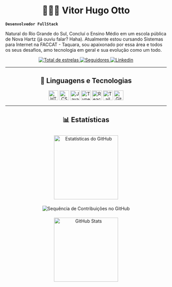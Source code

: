 <h1 align="center">👩🏻‍💻 Vitor Hugo Otto</h1>

**`Desenvolvedor FullStack`**

Natural do Rio Grande do Sul, Concluí o Ensino Médio em um escola pública de Nova Hartz (já ouviu falar? Haha). Atualmente estou cursando Sistemas para Internet na FACCAT - Taquara, sou apaixonado por essa área e todos os seus desafios, amo tecnologia em geral e sua evolução como um todo.

<p align="center">
    <a href="https://github.com/vitorotto?tab=repositories&sort=stargazers">
        <img 
            alt="Total de estrelas" 
            title="Total de estrelas GitHub" 
            src="https://custom-icon-badges.demolab.com/github/stars/vitorotto?color=55960c&style=for-the-badge&labelColor=488207&logo=star&label=estrelas"
        />
    </a>
    <a href="https://github.com/vitorotto?tab=followers">
        <img 
            alt="Seguidores" 
            title="Me siga no GitHub" 
            src="https://custom-icon-badges.demolab.com/github/followers/vitorotto?color=236ad3&labelColor=1155ba&style=for-the-badge&logo=github&label=Seguidores&logoColor=white"
        />
    </a>
    <a href="https://www.linkedin.com/in/vitor-hugo-otto-18a306263/">
        <img 
            alt="Linkedin" 
            title="Meu Linkedin" 
            src="https://img.shields.io/badge/LinkedIn-236ad3?style=for-the-badge&logo=linkedin&logoColor=white"
        />
    </a>
</p>

---

<h2 align="center">🤖 Linguagens e Tecnologias</h2>
<p align="center">
<img 
    alt="HTML"
    title="HTML" 
    width="30px"
    src="https://cdn.jsdelivr.net/gh/devicons/devicon@latest/icons/html5/html5-original.svg" 
/>
<img 
    alt="CSS" 
    title="CSS"
    width="30px"
    src="https://cdn.jsdelivr.net/gh/devicons/devicon@latest/icons/css3/css3-original.svg" 
/>
<img 
    alt="JavaScript" 
    title="JavaScript"
    width="30px"
    src="https://cdn.jsdelivr.net/gh/devicons/devicon@latest/icons/javascript/javascript-original.svg" 
/>
<img 
    alt="TypeScript"
    title="TypeScript" 
    width="30px"
    src="https://cdn.jsdelivr.net/gh/devicons/devicon@latest/icons/typescript/typescript-original.svg" 
/>
<img 
    alt="React"
    title="React" 
    width="30px"
    src="https://cdn.jsdelivr.net/gh/devicons/devicon@latest/icons/react/react-original.svg" 
/>
<!-- <img 
    alt="Next.js" 
    title="Next.js"
    width="30px"
    src="https://cdn.jsdelivr.net/gh/devicons/devicon@latest/icons/nextjs/nextjs-original.svg" 
/> -->
<!-- <img 
    alt="Bootstrap"
    title="Bootstrap" 
    width="30px"
    src="https://cdn.jsdelivr.net/gh/devicons/devicon@latest/icons/bootstrap/bootstrap-original.svg" 
/> -->
<img 
    alt="Tailwind" 
    title="Tailwind"
    width="30px"
    src="https://cdn.jsdelivr.net/gh/devicons/devicon@latest/icons/tailwindcss/tailwindcss-original.svg" 
/>
<!-- <img 
    alt="SASS" 
    title="SASS"
    width="30px"
    src="https://cdn.jsdelivr.net/gh/devicons/devicon@latest/icons/sass/sass-original.svg" 
/> -->
<!-- <img 
    alt="PHP" 
    title="PHP"
    width="30px"
    src="https://cdn.jsdelivr.net/gh/devicons/devicon@latest/icons/php/php-original.svg" 
/> -->
<!-- <img 
    alt="Laravel" 
    title="Laravel"
    width="30px"
    src="https://cdn.jsdelivr.net/gh/devicons/devicon@latest/icons/laravel/laravel-original.svg" 
/> -->
<!-- <img 
    alt="JQuery" 
    title="JQuery"
    width="30px"
    src="https://cdn.jsdelivr.net/gh/devicons/devicon@latest/icons/jquery/jquery-original.svg" 
/> -->
<img 
    alt="Git" 
    title="Git"
    width="30px"
    src="https://cdn.jsdelivr.net/gh/devicons/devicon@latest/icons/git/git-original.svg" 
/>
<!-- <img 
    alt="Python" 
    title="Python"
    width="30px"
    src="https://cdn.jsdelivr.net/gh/devicons/devicon@latest/icons/python/python-original.svg" 
/> -->

___

<h2 align="center">📊 Estatísticas</h2>

<p align="center">
<img
    alt="Estatísticas do GitHub" 
    height="200" 
    style="padding: 10px;" 
    src="https://github-readme-stats.vercel.app/api?username=vitorotto&show_icons=true&theme=dark&include_all_commits=true&locale=pt-br" 
/>
<img
    style="padding: 10px;" 
    src="https://github-readme-streak-stats.herokuapp.com/?user=vitorotto&theme=dark&locale=pt-br" 
    alt="Sequência de Contribuições no GitHub" 
/>
<img
    alt="GitHub Stats"
    height="200" 
    style="padding: 10px;" 
    src="https://github-readme-stats.vercel.app/api/top-langs/?username=vitorotto&theme=dark&layout=compact&custom_title=Tecnologias&langs_count=9" 
/>
</p>
